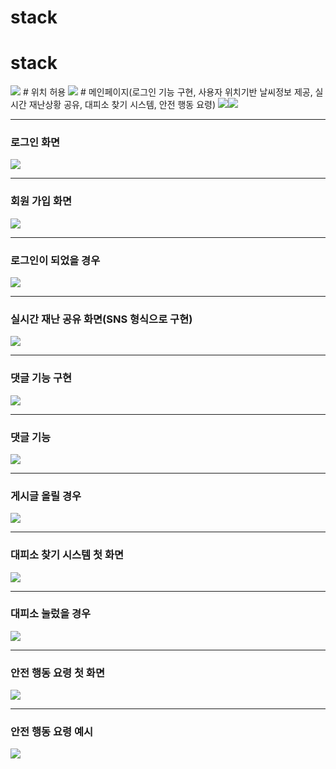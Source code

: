 # stack
# stack
<img src="https://img.shields.io/badge/react-E34F26?style=flat-square&logo=react&logoColor=white"/>
# 위치 허용
<img src ="https://github.com/hackerton-skuniv11/back-end/assets/119941414/bdc08282-4e14-4357-9235-67b74bd82cfc">
# 메인페이지(로그인 기능 구현, 사용자 위치기반 날씨정보 제공, 실시간 재난상황 공유, 대피소 찾기 시스템, 안전 행동 요령)
<img src ="https://github.com/hackerton-skuniv11/back-end/assets/119941414/76b74872-ec65-4985-bc31-28965ebf3864"><img src="https://github.com/hackerton-skuniv11/back-end/assets/119941414/1ecc1e27-815b-4952-814e-33e826a29ac1">
<hr>
<h3>로그인 화면</h3>
<img src="https://github.com/hackerton-skuniv11/back-end/assets/119941414/23874336-ac9c-4b7e-a119-ada64441bf78">
<hr>
<h3>회원 가입 화면</h3>
<img src ="https://github.com/hackerton-skuniv11/back-end/assets/119941414/a3c1491c-02c7-46e1-a81b-51b186839d7c">
<hr>
<h3>로그인이 되었을 경우</h3>
<img src ="https://github.com/hackerton-skuniv11/back-end/assets/119941414/535da13e-071e-4552-ae6d-72568266237e">
<hr>
<h3>실시간 재난 공유 화면(SNS 형식으로 구현)</h3>
<img src ="https://github.com/hackerton-skuniv11/back-end/assets/119941414/fbb69e35-4c9c-46e1-ac9c-ee54ebc7d0f7">
<hr>
<h3>댓글 기능 구현</h3>
<img src ="https://github.com/hackerton-skuniv11/back-end/assets/119941414/eb7f42c0-ea42-4eba-b428-8f81e01c3b37">
<hr>
<h3>댓글 기능</h3>
<img src ="https://github.com/hackerton-skuniv11/back-end/assets/119941414/e364a17d-2205-4c77-a859-bbfc0e1e639e">
<hr>
<h3>게시글 올릴 경우</h3>
<img src ="https://github.com/hackerton-skuniv11/back-end/assets/119941414/d6e1b7d5-7f1a-499b-b26c-c5cb9f1ca8c8">
<hr>
<h3>대피소 찾기 시스템 첫 화면</h3>
<img src ="https://github.com/hackerton-skuniv11/back-end/assets/119941414/9595fb4b-cc2d-40a3-b672-40afc1455059">
<hr>
<h3>대피소 눌렀을 경우</h3>
<img src ="https://github.com/hackerton-skuniv11/back-end/assets/119941414/76f41b15-089e-4870-b3c4-b76f06810746">
<hr>
<h3>안전 행동 요령 첫 화면</h3>
<img src ="https://github.com/hackerton-skuniv11/back-end/assets/119941414/11601538-79bb-4b47-9286-4b01d9079ba9">
<hr>
<h3>안전 행동 요령 예시</h3>
<img src ="https://github.com/hackerton-skuniv11/back-end/assets/119941414/053b3832-bee2-463f-aa30-26b68ac48641">






